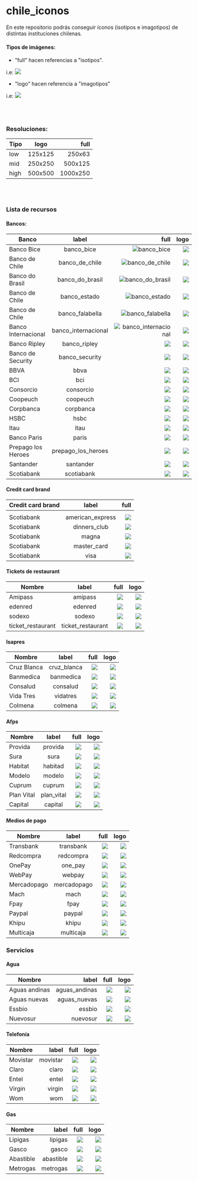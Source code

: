 # chile_iconos

En este repositorio podrás conseguir íconos (isotipos e imagotipos) de distintas instituciones chilenas.

#### Tipos de imágenes:

* "full" hacen referencias a "isotipos". 

i.e: ![](./bancos_chile/low/full/full_bci.png) 

* "logo" hacen referencia a "imagotipos"

i.e: ![](./bancos_chile/low/logo/logo_bci.png)

<br/>
<br/>


### Resoluciones:


| Tipo     | logo         | full  |
| -------- |:------------:| -----:|
| low      | 125x125      | 250x63 |
| mid      | 250x250      | 500x125 |
| high     | 500x500      | 1000x250 |

<br/>
<br/>

### Lista de recursos

#### Bancos:

| Banco                 | label         | full  | logo  |
| -------------         |:-------------:| -----:| -----:|
| Banco Bice            | banco_bice       | ![banco_bice](./bancos_chile/low/full/full_banco_bice.png) | ![](./bancos_chile/low/logo/logo_banco_bice.png) |
| Banco de Chile        | banco_de_chile       | ![banco_de_chile](./bancos_chile/low/full/full_banco_de_chile.png) | ![](./bancos_chile/low/logo/logo_banco_de_chile.png) |
| Banco do Brasil       | banco_do_brasil       | ![banco_do_brasil](./bancos_chile/low/full/full_banco_do_brasil.png) | ![](./bancos_chile/low/logo/logo_banco_do_brasil.png) |
| Banco de Chile        | banco_estado       | ![banco_estado](./bancos_chile/low/full/full_banco_estado.png) | ![](./bancos_chile/low/logo/logo_banco_estado.png) |
| Banco de Chile        | banco_falabella       | ![banco_falabella](./bancos_chile/low/full/full_banco_falabella.png) | ![](./bancos_chile/low/logo/logo_banco_falabella.png) |
| Banco Internacional   | banco_internacional       | ![banco_internacional](./bancos_chile/low/full/full_banco_internacional.png) | ![](./bancos_chile/low/logo/logo_banco_internacional.png) |
| Banco Ripley          | banco_ripley       | ![](./bancos_chile/low/full/full_banco_ripley.png) | ![](./bancos_chile/low/logo/logo_banco_ripley.png) |
| Banco de Security     | banco_security       | ![](./bancos_chile/low/full/full_banco_security.png) | ![](./bancos_chile/low/logo/logo_banco_security.png) |
| BBVA                  | bbva       | ![](./bancos_chile/low/full/full_bbva.png) | ![](./bancos_chile/low/logo/logo_bbva.png) |
| BCI                   | bci           | ![](./bancos_chile/low/full/full_bci.png) | ![](./bancos_chile/low/logo/logo_bci.png) |
| Consorcio             | consorcio       | ![](./bancos_chile/low/full/full_consorcio.png) | ![](./bancos_chile/low/logo/logo_consorcio.png) |
| Coopeuch              | coopeuch       | ![](./bancos_chile/low/full/full_coopeuch.png) | ![](./bancos_chile/low/logo/logo_coopeuch.png) |
| Corpbanca             | corpbanca       | ![](./bancos_chile/low/full/full_corpbanca.png) | ![](./bancos_chile/low/logo/logo_corpbanca.png) |
| HSBC                  | hsbc       | ![](./bancos_chile/low/full/full_hsbc.png) | ![](./bancos_chile/low/logo/logo_hsbc.png) |
| Itau                  | itau       | ![](./bancos_chile/low/full/full_itau.png) | ![](./bancos_chile/low/logo/logo_itau.png) |
| Banco Paris           | paris       | ![](./bancos_chile/low/full/full_paris.png) | ![](./bancos_chile/low/logo/logo_paris.png) |
| Prepago los Heroes    | prepago_los_heroes       | ![](./bancos_chile/low/full/full_prepago_los_heroes.png) | ![](./bancos_chile/low/logo/logo_prepago_los_heroes.png) |
| Santander             | santander       | ![](./bancos_chile/low/full/full_santander.png) | ![](./bancos_chile/low/logo/logo_santander.png) |
| Scotiabank            | scotiabank       | ![](./bancos_chile/low/full/full_scotiabank.png) | ![](./bancos_chile/low/logo/logo_scotiabank.png) |


#### Credit card brand 

| Credit card brand     | label         | full  |
| -------------         |:-------------:| -----:|
|                       |               |       |
| Scotiabank            | american_express       | ![](./credit_card_brand/low/logo/american_express.png) | 
| Scotiabank            | dinners_club       | ![](./credit_card_brand/low/logo/dinners_club.png) |
| Scotiabank            | magna       | ![](./credit_card_brand/low/logo/magna.png) |
| Scotiabank            | master_card       | ![](./credit_card_brand/low/logo/master_card.png) |
| Scotiabank            | visa       | ![](./credit_card_brand/low/logo/visa.png) |


#### Tickets de restaurant

| Nombre                 | label         | full  | logo  |
| -------------         |:-------------:| -----:| -----:|
| Amipass             | amipass        | ![](./tickets/low/full/amipass.png) | ![](./tickets/low/logo/amipass.png) |
| edenred             | edenred        | ![](./tickets/low/full/edenred.png) | ![](./tickets/low/logo/edenred.png) |
| sodexo             | sodexo        | ![](./tickets/low/full/sodexo.png) | ![](./tickets/low/logo/sodexo.png) |
| ticket_restaurant             | ticket_restaurant        | ![](./tickets/low/full/ticket_restaurant.png) | ![](./tickets/low/logo/ticket_restaurant.png) |


#### Isapres

| Nombre                 | label         | full  | logo  |
| -------------         |:-------------:| -----:| -----:|
| Cruz Blanca             | cruz_blanca        | ![](./isapres/low/full/cruz_blanca.png) | ![](./isapres/low/logo/cruz_blanca.png) |
| Banmedica             | banmedica        | ![](./isapres/low/full/banmedica.png) | ![](./isapres/low/logo/banmedica.png) |
| Consalud             | consalud        | ![](./isapres/low/full/consalud.png) | ![](./isapres/low/logo/consalud.png) |
| Vida Tres             | vidatres        | ![](./isapres/low/full/vidatres.png) | ![](./isapres/low/logo/vidatres.png) |
| Colmena             | colmena        | ![](./isapres/low/full/colmena.png) | ![](./isapres/low/logo/colmena.png) |


#### Afps
| Nombre                 | label         | full  | logo  | 
| -------------         |:-------------:| -----:| -----:|
| Provida             | provida        | ![](./afp/low/full/provida.png) | ![](./afp/low/logo/provida.png) |
| Sura             | sura        | ![](./afp/low/full/sura.png) | ![](./afp/low/logo/sura.png) |
| Habitat             | habitad        | ![](./afp/low/full/habitat.png) | ![](afp/low/logo/habitat.png) |
| Modelo             | modelo        | ![](./afp/low/full/modelo.png) | ![](./afp/low/logo/modelo.png) |
| Cuprum             | cuprum        | ![](./afp/low/full/cuprum.png) | ![](./afp/low/logo/cuprum.png) |
| Plan Vital         | plan_vital        | ![](./afp/low/full/plan_vital.png) | ![](./afp/low/logo/plan_vital.png) |
| Capital            | capital        | ![](./afp/low/full/capital.png) | ![](./afp/low/logo/capital.png) |

#### Medios de pago
| Nombre                 | label         | full  | logo  |
| -------------         |:-------------:| -----:| -----:|
| Transbank             | transbank        | ![](./medios_de_pago/low/full/transbank.png) | ![](./medios_de_pago/low/logo/transbank.png) |
| Redcompra             | redcompra        | ![](./medios_de_pago/low/full/redcompra.png) | ![](./medios_de_pago/low/logo/redcompra.png) |
| OnePay             | one_pay        | ![](./medios_de_pago/low/full/one_pay.png) | ![](./medios_de_pago/low/logo/one_pay.png) |
| WebPay             | webpay        | ![](./medios_de_pago/low/full/webpay.png) | ![](./medios_de_pago/low/logo/webpay.png) |
| Mercadopago             | mercadopago        | ![](./medios_de_pago/low/full/mercadopago.png) | ![](./medios_de_pago/low/logo/mercadopago.png) |
| Mach             | mach        | ![](./medios_de_pago/low/full/mach.png) | ![](./medios_de_pago/low/logo/mach.png) |
| Fpay             | fpay        | ![](./medios_de_pago/low/full/fpay.png) | ![](./medios_de_pago/low/logo/fpay.png) |
| Paypal             | paypal        | ![](./medios_de_pago/low/full/paypal.png) | ![](./medios_de_pago/low/logo/paypal.png) |
| Khipu             | khipu        | ![](./medios_de_pago/low/full/khipu.png) | ![](./medios_de_pago/low/logo/khipu.png) |
| Multicaja             | multicaja        | ![](./medios_de_pago/low/full/multicaja.png) | ![](./medios_de_pago/low/logo/multicaja.png) |





### Servicios

#### Agua
| Nombre       | label         | full  | logo  |
| -------------| -------------:| -----:| -----:|
| Aguas andinas |  aguas_andinas        | ![](./agua/low/full/aguas_andinas.png) | ![](./agua/low/logo/aguas_andinas.png) |  
| Aguas nuevas |  aguas_nuevas        | ![](./agua/low/full/aguas_nuevas.png) | ![](./agua/low/logo/aguas_nuevas.png) |
| Essbio      |  essbio        | ![](./agua/low/full/essbio.png) | ![](./agua/low/logo/essbio.png) |
| Nuevosur      |  nuevosur        | ![](./agua/low/full/nuevosur.png) | ![](./agua/low/logo/nuevosur.png) |

#### Telefonía
| Nombre       |  label         | full  | logo  |
| -------------| -------------:| -----:| -----:|
| Movistar      |  movistar        | ![](./telefonia/low/full/movistar.png) | ![](./telefonia/low/logo/movistar.png) |
| Claro      |  claro        | ![](./telefonia/low/full/claro.png) | ![](./telefonia/low/logo/claro.png) |
| Entel      |  entel        | ![](./telefonia/low/full/entel.png) | ![](./telefonia/low/logo/entel.png) |
| Virgin      |  virgin        | ![](./telefonia/low/full/virgin.png) | ![](./telefonia/low/logo/virgin.png) |
| Wom      |  wom        | ![](./telefonia/low/full/wom.png) | ![](./telefonia/low/logo/wom.png) |


#### Gas
| Nombre       |  label         | full  | logo  |
| -------------| -------------:| -----:| -----:|
| Lipigas      |  lipigas        | ![](./gas/low/full/lipigas.png) | ![](./gas/low/logo/lipigas.png) |
| Gasco        |  gasco        | ![](./gas/low/full/gasco.png) | ![](./gas/low/logo/gasco.png) |
| Abastible    |  abastible        | ![](./gas/low/full/abastible.png) | ![](./gas/low/logo/abastible.png) |
| Metrogas     |  metrogas        | ![](./gas/low/full/metrogas.png) | ![](./gas/low/logo/metrogas.png) |


